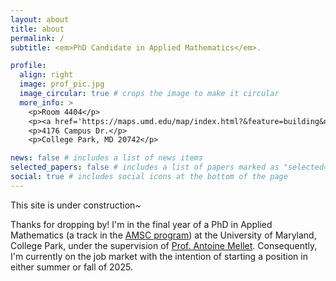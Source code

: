 ```yaml
---
layout: about
title: about
permalink: /
subtitle: <em>PhD Candidate in Applied Mathematics</em>. 

profile:
  align: right
  image: prof_pic.jpg
  image_circular: true # crops the image to make it circular
  more_info: >
    <p>Room 4404</p>
    <p><a href='https://maps.umd.edu/map/index.html?&feature=building&name=084&basemap=detailed'>William E. Kirwan Hall</a></p>
    <p>4176 Campus Dr.</p>
    <p>College Park, MD 20742</p>

news: false # includes a list of news items
selected_papers: false # includes a list of papers marked as "selected={true}"
social: true # includes social icons at the bottom of the page
---
```

This site is under construction~

Thanks for dropping by! I'm in the final year of a PhD in Applied Mathematics (a track in the 
[AMSC program](https://amsc.umd.edu/)) at the University of Maryland, College Park, under the 
supervision of [Prof. Antoine Mellet](https://www.math.umd.edu/~mellet/). 
Consequently, I'm currently on the job market with the intention of starting a position in either 
summer or fall of 2025.